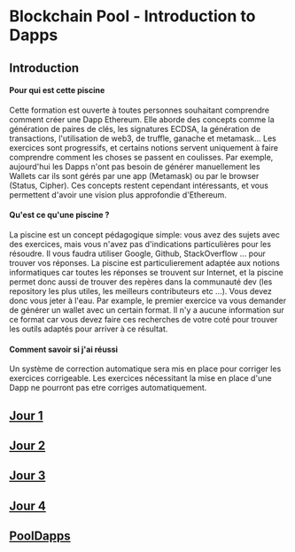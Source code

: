 # Blockchain Pool - Introduction to Dapps

## Introduction

#### Pour qui est cette piscine

Cette formation est ouverte à toutes personnes souhaitant comprendre comment créer une Dapp Ethereum. Elle aborde des concepts comme la génération de paires de clés, les signatures ECDSA, la génération de transactions, l'utilisation de web3, de truffle, ganache et metamask... Les exercices sont progressifs, et certains notions servent uniquement à faire comprendre comment les choses se passent en coulisses. Par exemple, aujourd'hui les Dapps n'ont pas besoin de générer manuellement les Wallets car ils sont gérés par une app (Metamask) ou par le browser (Status, Cipher). Ces concepts restent cependant intéressants, et vous permettent d'avoir une vision plus approfondie d'Ethereum. 

#### Qu'est ce qu'une piscine ?

La piscine est un concept pédagogique simple: vous avez des sujets avec des exercices, mais vous n'avez pas d'indications particulières pour les résoudre. Il vous faudra utiliser Google, Github, StackOverflow ... pour trouver vos réponses. La piscine est particulierement adaptée aux notions informatiques car toutes les réponses se trouvent sur Internet, et la piscine permet donc aussi de trouver des repères dans la communauté dev (les repository les plus utiles, les meilleurs contributeurs etc ...). Vous devez donc vous jeter à l'eau. Par example, le premier exercice va vous demander de générer un wallet avec un certain format. Il n'y a aucune information sur ce format car vous devez faire ces recherches de votre coté pour trouver les outils adaptés pour arriver à ce résultat.

#### Comment savoir si j'ai réussi

Un système de correction automatique sera mis en place pour corriger les exercices corrigeable. Les exercices nécessitant la mise en place d'une Dapp ne pourront pas etre corriges automatiquement.


## [Jour 1](./Day_01/day_1.md)

## [Jour 2](./Day_02/day_2.md)

## [Jour 3](./Day_03/day_3.md)

## [Jour 4](./Day_04/day_4.md)

## [PoolDapps](./PoolDapps/PoolDapps.md)

